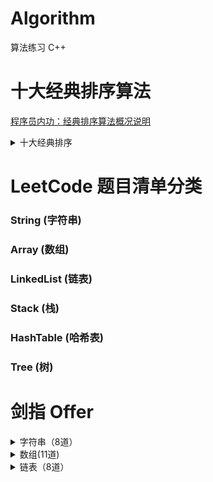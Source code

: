 # Algorithm
算法练习 C++

# 十大经典排序算法

[程序员内功：经典排序算法概况说明]()

<details>
<summary> 十大经典排序 </summary>

<br/>

[冒泡排序]()

[快速排序]()

[插入排序]()

[希尔排序]()

[选择排序]()

[堆排序]()

[归并排序]()

[计数排序]()

[桶排序]()

[基数排序]()

</details>

# LeetCode 题目清单分类

### String (字符串)

### Array (数组)

### LinkedList (链表)

### Stack (栈)

### HashTable (哈希表)

### Tree (树)

# 剑指 Offer

<details>
<summary> 字符串（8道）</summary>

- [剑指Offer(二)：替换空格]()

- [剑指Offer（二十七）：字符串的排列]()

- [剑指Offer（三十四）：第一个只出现一次的字符]()

- [剑指Offer（四十三）：左旋转字符串]()

- [剑指Offer（四十四）：翻转单词顺序序列]()

- [剑指Offer（四十九）：把字符串转换成整数]()

- [剑指Offer（五十二）：正则表达式匹配]()

- [剑指Offer（五十三）：表示数值的字符串]()

</details>

<details>
<summary> 数组(11道) </summary>

- [剑指Offer（一）：二维数组中的查找]()

- [剑指Offer（六）：旋转数组的最小数字]()

- [剑指Offer（十三）：调整数组顺序使奇数位于偶数前面]()

- [剑指Offer（二十八）：数组中出现次数超过一半的数字]()

- [剑指Offer（三十）：连续子数组的最大和]()

- [剑指Offer（三十二）：把数组排成最小的数]()

- [剑指Offer（三十五）：数组中的逆序对]()

- [剑指Offer（三十七）：数字在排序数组中出现的次数]()

- [剑指Offer（四十）：数组中只出现一次的数字]()

- [剑指Offer（五十）：数组中重复的数字]()

- [剑指Offer（五十一）：构建乘积数组]()

</details>

<details>
<summary> 链表（8道）</summary>

- [剑指Offer（三）：从尾到头打印链表]()

- [剑指Offer（十四）：链表中倒数第k个结点]()

- [剑指Offer（十五）：反转链表]()

- [剑指Offer（十六）：合并两个排序的链表]()

- [剑指Offer（二十五）：复杂链表的复制]()

- [剑指Offer（三十六）：两个链表的第一个公共结点]()

- [剑指Offer（五十五）：链表中环的入口结点]()

- [剑指Offer（五十六）：删除链表中重复的结点]()

</details>
